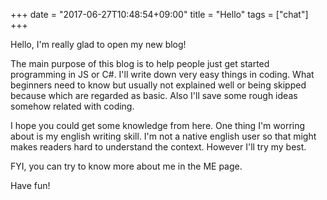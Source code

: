+++
date = "2017-06-27T10:48:54+09:00"
title = "Hello"
tags = ["chat"]
+++

Hello, I'm really glad to open my new blog!

The main purpose of this blog is to help people just get started programming in JS or C#. I'll write down very easy things in coding. What beginners need to know but usually not explained well or being skipped because which are regarded as basic. Also I'll save some rough ideas somehow related with coding.

I hope you could get some knowledge from here. One thing I'm worring about is my english writing skill. I'm not a native english user so that might makes readers hard to understand the context. However I'll try my best.

FYI, you can try to know more about me in the ME page.

Have fun!